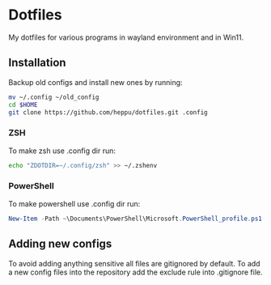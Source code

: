 # Dotfiles

My dotfiles for various programs in wayland environment and in Win11.

## Installation

Backup old configs and install new ones by running:
```sh
mv ~/.config ~/old_config
cd $HOME
git clone https://github.com/heppu/dotfiles.git .config
```
### ZSH

To make zsh use .config dir run:
```sh
echo "ZDOTDIR=~/.config/zsh" >> ~/.zshenv
```

### PowerShell

To make powershell use .config dir run:
```powershell
New-Item -Path ~\Documents\PowerShell\Microsoft.PowerShell_profile.ps1 -ItemType SymbolicLink -Value $HOME\.config\WindowsPowerShell\Microsoft.PowerShell_profile.ps1
```

## Adding new configs
To avoid adding anything sensitive all files are gitignored by default.
To add a new config files into the repository add the exclude rule into .gitignore file.
